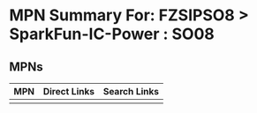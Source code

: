 



# MPN Summary For: FZSIPSO8 > SparkFun-IC-Power : SO08

## MPNs
  

|MPN|Direct Links|Search Links|
| :--- | :--- | :--- |
||||

